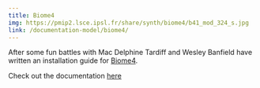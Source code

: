 ```yaml
---
title: Biome4
img: https://pmip2.lsce.ipsl.fr/share/synth/biome4/b41_mod_324_s.jpg
link: /documentation-model/biome4/
---
```


After some fun battles with Mac Delphine Tardiff and Wesley Banfield have written an installation guide for [Biome4](https://pmip2.lsce.ipsl.fr/synth/biome4.shtml).

Check out the documentation [here](/documentation-model/biome4/)